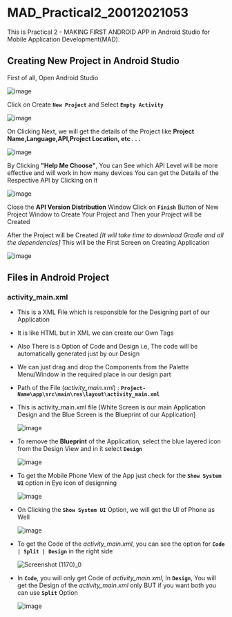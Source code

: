 # MAD_Practical2_20012021053
This is Practical 2 - MAKING FIRST ANDROID APP in Android Studio for Mobile Application Development(MAD).

## Creating New Project in Android Studio
First of all, Open Android Studio

![image](https://user-images.githubusercontent.com/110806025/187028644-4b613577-f084-4bf3-a305-55d1a5b51d33.png)

Click on Create **```New Project```** and Select **```Empty Activity```**

![image](https://user-images.githubusercontent.com/110806025/187028703-ab2e443c-16b6-4e14-ba7f-1e5811c4d64e.png)

On Clicking Next, we will get the details of the Project like **Project Name,Language,API,Project Location, etc . . .**

![image](https://user-images.githubusercontent.com/110806025/187028689-66810d88-5d52-474c-8281-67c117344acf.png)

By Clicking **"Help Me Choose"**, You can See which API Level will be more effective and will work in how many devices
You can get the Details of the Respective API by Clicking on It

![image](https://user-images.githubusercontent.com/110806025/187028728-7f6076be-9865-4e6c-a54d-0a5bda8d47fa.png)

Close the **API Version Distribution** Window
Click on **```Finish```** Button of New Project Window to Create Your Project
and Then your Project will be Created

After the Project will be Created *[It will take time to download Gradle and all the dependencies]*
This will be the First Screen on Creating Application

![image](https://user-images.githubusercontent.com/110806025/187028813-0d3050db-b832-4141-ac8e-b4484aa847e0.png)

## Files in Android Project

### activity_main.xml
- This is a XML File which is responsible for the Designing part of our Application
- It is like HTML but in XML we can create our Own Tags
- Also There is a Option of Code and Design i.e, The code will be automatically generated just by our Design
- We can just drag and drop the Components from the Palette Menu/Window in the required place in our design part
- Path of the File (*activity_main.xml*) : **```Project-Name\app\src\main\res\layout\activity_main.xml```**
- This is activity_main.xml file [White Screen is our main Application Design and the Blue Screen is the Blueprint of our Application]

  ![image](https://user-images.githubusercontent.com/110806025/187029249-df7444dc-278e-4f4d-85a3-c748a0d74fb7.png)

- To remove the **Blueprint** of the Application, select the blue layered icon from the Design View and in it select **```Design```**

  ![image](https://user-images.githubusercontent.com/110806025/187029344-68a05df8-b30c-4b20-8ee5-fef14d8393e8.png)

- To get the Mobile Phone View of the App just check for the **```Show System UI```** option in Eye icon of designning

  ![image](https://user-images.githubusercontent.com/110806025/187029046-04bf3c2c-26dd-4584-97df-25bdc830bb64.png)

- On Clicking the **```Show System UI```** Option, we will get the UI of Phone as Well

  ![image](https://user-images.githubusercontent.com/110806025/187029089-ccc3624b-b9f4-48c1-a4d7-05541b5c7927.png)

- To get the Code of the *activity_main.xml*, you can see the option for **``` Code | Split | Design ```** in the right side

  ![Screenshot (1170)_0](https://user-images.githubusercontent.com/110806025/187029825-724b3c3e-4c0c-4309-a358-c102e53a7c0a.png)

- In **```Code```**, you will only get Code of *activity_main.xml*, In **```Design```**, You will get the Design of the *activity_main.xml* only BUT if you want both you can use **```Split```** Option

  ![image](https://user-images.githubusercontent.com/110806025/187029898-17a74f81-acff-4449-9d82-ceedd576acf0.png)

